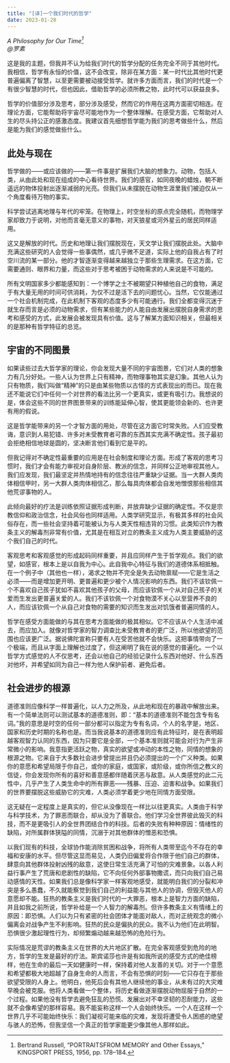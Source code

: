 ```yaml
---
title: "[译]一个我们时代的哲学"
date: 2023-01-28
---
```


*A Philosophy for Our Time[^1]\
@罗素*

这是我的主题，但我并不认为给我们时代的哲学分配的任务完全不同于其他时代。我相信，哲学有永恒的价值，这不会改变，除非在某方面：某一时代比其他时代更普遍偏离了智慧，以至更需要被动接受哲学。就许多方面而言，我们的时代是一个有很少智慧的时代，但也因此，借助哲学的必须所教之物，此时代可以获益良多。

哲学的价值部分涉及思考，部分涉及感受，然而它的作用在这两方面密切相连。在理论方面，它能帮助将宇宙尽可能地作为一个整体理解。在感受方面，它帮助对人生的尽头持公正的感激态度。我建议首先细想哲学能为我们的思考做些什么，然后是能为我们的感觉做些什么。

## 此处与现在

哲学做的——或应该做的——第一件事是扩展我们大脑的想象力。动物，包括人类，从由此处和现在组成的中心看待世界。我们的感官，如同夜晚的蜡烛，朝不断遥远的物体投射出逐渐减弱的光亮。但我们从未摆脱在动物生涯里我们被迫仅从一个角度看待万物的事实。

科学尝试逃离地理与年代的牢笼。在物理上，时空坐标的原点完全随机，而物理学家却致力于说明，对他而言毫无意义的事物，对天狼星或河外星云的居民同样适用。

这又是解放的时代。历史和地理让我们摆脱现在，天文学让我们摆脱此处。大脑中充满这些研究的人会觉得一些事偶然，或几乎微不足道，实际上他的自我占有了时空川流的某一部分。他的才智逐渐变得越来越独立于那些生理需求。在这方面，它需要通则、眼界和力量，而这些对于思考被困于动物需求的人来说是不可能的。

所有文明国家多少都能感知到：一个博学之士不被期望只种植他自己的食物，满足于有大量无用的时间可供消耗，为仅不过是活下去的问题忧心。当然，它仅能通过一个社会机制完成，在此机制下客观的态度多少有可能通行。我们全都变得沉迷于就生存而言是必须的动物需求，但有某些能力的人能自由发展出摆脱自身需求的思考和感受的方式，此发展会被发现具有价值。这与了解某方面知识相关，但最相关的是那种有哲学特征的总览。

## 宇宙的不同图景

如果读些过去大哲学家的理论，你会发现大量不同的宇宙图景，它们对人类的想象力有几分好处。一些人认为世界上只有精神，而物理事物其实是幻象。其他人认为只有物质，我们叫做“精神”的只是由某些物质以古怪的方式表现出的而已。现在我还不能说它们中任何一个对世界的看法比另一个更真实，或更有吸引力。我想说的是，体会这些不同的世界图景带来的训练能延伸心智，使其更能领会新的、也许更有用的假说。

这是哲学能带来的另一个才智方面的用处，尽管在这方面它时常失败。人们应受教诲，意识到人易犯错、许多对未受教育者可靠的东西其实充满不确定性。孩子最初会拒绝相信地球是圆的，坚决断言他们看到它是平的。

但我记得对不确定性最重要的应用是在社会制度和理论方面。形成了客观的思考习惯时，我们才会有能力审视对自身阶层、教派的信念，并同样公正地审视其他人。我们应发现，我们最坚定并热情地持有的信念往往严重缺少证据。当一大群人类肉体相信甲时，另一大群人类肉体相信乙，那么每具肉体都会自发地憎恨那些相信其他荒谬事物的人。

此倾向最好的疗法是训练依照证据形成判断，并放弃缺少证据的确定性。不仅是宗教信仰和政治信念，社会风俗也同样适用。人类学研究显示，有极其多样的社会风俗存在，而一些社会坚持着可能被认为与人类天性相违背的习惯。此类知识作为教条主义的解毒剂非常有价值，尤其是在相互对立的教条主义成为人类主要威胁的这个我们自己的时代。

客观思考和客观感觉的形成起码同样重要，并且应同样产生于哲学观点。我们的欲望，如感官，根本上是以自我为中心。此自我中心特征与我们的道德体系相抵触。在一个例子中（其他也一样），渴求之物并不完全是失去动物禀赋——它是生活之必须——而是增加更开明、更普遍和更少被个人情况影响的东西。我们不该钦佩一个不喜欢自己孩子犹如不喜欢其他孩子的父母，而应该钦佩一个从对自己孩子的关爱而生发出更普遍关爱的人。我们不该钦佩一个对食物漠不关心以至营养不良的人，而应该钦佩一个从自己对食物的需要的知识而生发出对饥饿者普遍同情的人。

哲学在感受方面能做的与其在思考方面能做的极其相似。它不应该从个人生活中减去，而应加入。就像对哲学家的智力调查比未受教育者的更广泛，所以他欲望的范围也应该更广泛。据说佛陀宣称只要有人在受苦他就不会快乐。这把事情带向了一个极端，而且从字面上理解也过度了，但这阐明了我在说的感觉的普遍化。一个以哲学方式感觉的人不仅思考，还会以他自己的经验记录什么东西对他好、什么东西对他坏，并希望如同为自己一样为他人保护前者、避免后者。

## 社会进步的根源

道德准则应像科学一样普遍化，以人力之所及，从此地和现在的暴政中解放出来。有一个简单法则可以测试基本的道德准则，即：“基本的道德准则不能包含专有名词。”我的意思是时空的任何一部分都可以指定为专有名词，个人的名字是，地区、国家和历史时期的名称也是。而当我说基本的道德准则应有此特征时，是在表明超越客观智力认同的东西，因为只要它是全部，一个基本准则就可能会对行为产生非常微小的影响。我意指更活跃之物，真实的欲望或冲动的本性之物，同情的想象的根源之物。它来自于大多数社会进步曾提出并且仍必须提出的一个广义种类。如果你的意愿和希望局限于你自己，或你的家庭，或国家，或阶级，或你所信之教义的信徒，你会发现你所有的喜好和善意感都伴随着厌恶与敌意。从人类感觉的此二元性中，几乎产生了人类生命中的所有罪恶——残暴、压迫、迫害和战争。如果我们的世界要摆脱这些威胁它的灾难，人类必须学着更少地在同情方面受限。

这无疑在一定程度上是真实的，但它从没像现在一样比以往更真实。人类由于科学与科学技术，为了罪恶而联合，却从没为了善联合。他们学习全世界彼此毁灭的科技，而不是更吸引人的全世界团结合作的科技。后者的失败有种种原因：情绪性的缺陷，对所属群体狭隘的同情，沉溺于对其他群体的憎恶和恐惧。

以我们现有的科技，全球协作能消除贫困和战争，将所有人类带至迄今不存在的幸福和安康的水平。但尽管这显而易见，人类仍旧偏爱将合作限于他们自己的群体，肆意向其他群体投射凶残的敌意，这使日常生活充满了可怕的灾难景象。以各人利益行事产生了荒唐和悲剧性的缺陷，它不向任何外部事物撒谎，而只向我们自己易动感情的天性。如果我们总是像科学家一样客观地感受，就能明白我们的分裂和冲突是多么愚蠢，不久就能察觉到我们自己的利益能与其他人的协调，但毁灭他人的意愿却不能。狂热的教条主义是我们时代的一大罪恶，根本上是智力方面的缺陷，并且如我之前所说，哲学补给是一个人智力的解毒剂。但许多教条主义有情绪上的原因：即恐惧。人们以为只有紧密的社会团体才能面对敌人，而对正统观念的微小偏离会对战争产生不利影响。狂热的民众是偏执的民众。我不认为他们在此明智。恐惧很少激起理性行为，却频繁煽动越来越恐怖的危险行为。

实际情况是荒谬的教条主义在世界的大片地区扩散。在完全客观感受到危险的地方，哲学的生发是最好的疗法。斯宾诺莎也许是有如我所说的感受方式的绝佳榜样，他在生命的最后一天如健康时一样，保持着对他人友善的关切。对于一个意愿和希望都极大地超越了自身生命的人而言，不会有恐惧的时刻——它只存在于那些欲望受限的人身上。他明白，他死后会有其他人继续他的事业，从未有过的大灾难早晚会被克服。他将人类看做一个整体，将历史看做逐渐摆脱动物屈服于自然的一个过程。如果他没有哲学去避免狂乱的恐慌、发展出对不幸坚韧的忍耐能力，这些就不会像希望的那样容易。我不能妄称这样一个人会始终快乐。一个人在这样一个世界几乎不可能始终快乐：我们凝视可能来临的灾难，发现将遭受令人困惑的绝望与骇人的恐怖，但我坚信一个真正的哲学家能更少像其他人那样如此。

[^1]: Bertrand Russell, “PORTRAITSFROM MEMORY and Other Essays,” KINGSPORT PRESS, 1956, pp. 178–184.